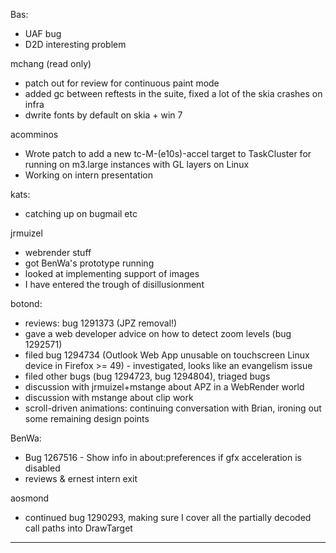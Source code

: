 Bas:
* UAF bug
* D2D interesting problem



mchang (read only)
* patch out for review for continuous paint mode
* added gc between reftests in the suite, fixed a lot of the skia crashes on infra
* dwrite fonts by default on skia + win 7



acomminos
* Wrote patch to add a new tc-M-(e10s)-accel target to TaskCluster for running on m3.large instances with GL layers on Linux
* Working on intern presentation



kats:
* catching up on bugmail etc



jrmuizel
* webrender stuff
* got BenWa's prototype running
* looked at implementing support of images
* I have entered the trough of disillusionment



botond:
  - reviews: bug 1291373 (JPZ removal!)
  - gave a web developer advice on how to detect zoom levels (bug 1292571)
  - filed bug 1294734 (Outlook Web App unusable on touchscreen Linux device in Firefox >= 49)
          - investigated, looks like an evangelism issue
  - filed other bugs (bug 1294723, bug 1294804), triaged bugs
  - discussion with jrmuizel+mstange about APZ in a WebRender world
  - discussion with mstange about clip work
  - scroll-driven animations: continuing conversation with Brian, ironing out some remaining design points
  

BenWa:
* Bug 1267516 - Show info in about:preferences if gfx acceleration is disabled
* reviews & ernest intern exit



aosmond
* continued bug 1290293,  making sure I cover all the partially decoded call paths into DrawTarget

________________


